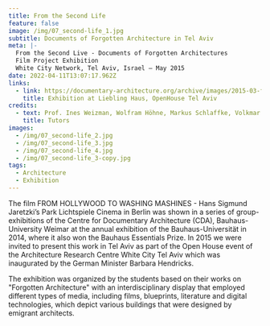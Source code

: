 ```yaml
---
title: From the Second Life
feature: false
image: /img/07_second-life_1.jpg
subtitle: Documents of Forgotten Architecture in Tel Aviv
meta: |-
  From the Second Live - Documents of Forgotten Architectures
  Film Project Exhibition
  White City Network, Tel Aviv, Israel – May 2015
date: 2022-04-11T13:07:17.962Z
links:
  - link: https://documentary-architecture.org/archive/images/2015-03-from-the-second-life-liebling-haus-3.jpg
    title: Exhibition at Liebling Haus, OpenHouse Tel Aviv
credits:
  - text: Prof. Ines Weizman, Wolfram Höhne, Markus Schlaffke, Volkmar Umlauft
    title: Tutors
images:
  - /img/07_second-life_2.jpg
  - /img/07_second-life_3.jpg
  - /img/07_second-life_4.jpg
  - /img/07_second-life_3-copy.jpg
tags:
  - Architecture
  - Exhibition
---
```

The film FROM HOLLYWOOD TO WASHING MASHINES - Hans Sigmund Jaretzki’s Park Lichtspiele Cinema in Berlin was shown in a series of group-exhibitions of the Centre for Documentary Architecture (CDA), Bauhaus-University Weimar at the annual exhibition of the Bauhaus-Universität in 2014, where it also won the Bauhaus Essentials Prize. In 2015 we were invited to present this work in Tel Aviv as part of the Open House event of the Architecture Research Centre White City Tel Aviv which was inaugurated by the German Minister Barbara Hendricks.

The exhibition was organized by the students based on their works on "Forgotten Architecture" with an interdisciplinary display that employed different types of media, including films, blueprints, literature and digital technologies, which depict various buildings that were designed by emigrant architects.